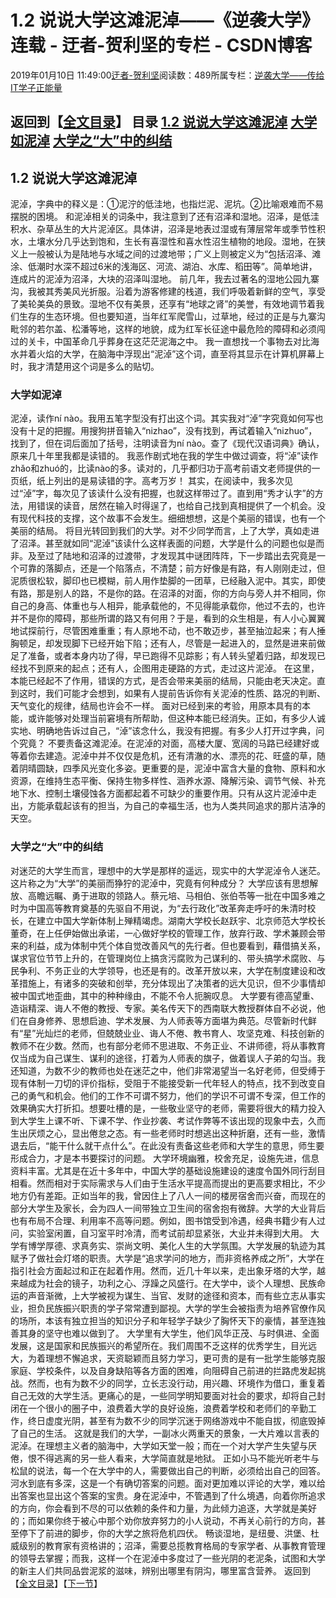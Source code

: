 
# 1.2 说说大学这滩泥淖——《逆袭大学》连载 - 迂者-贺利坚的专栏 - CSDN博客

2019年01月10日 11:49:00[迂者-贺利坚](https://me.csdn.net/sxhelijian)阅读数：489所属专栏：[逆袭大学——传给IT学子正能量](https://blog.csdn.net/column/details/32349.html)



返回到【[全文目录](https://blog.csdn.net/sxhelijian/article/details/85908097)】
**目录**
[1.2 说说大学这滩泥淖](#1.2%20%E8%AF%B4%E8%AF%B4%E5%A4%A7%E5%AD%A6%E8%BF%99%E6%BB%A9%E6%B3%A5%E6%B7%96)
[大学如泥淖](#%E5%A4%A7%E5%AD%A6%E5%A6%82%E6%B3%A5%E6%B7%96)
[大学之“大”中的纠结](#%E5%A4%A7%E5%AD%A6%E4%B9%8B%E2%80%9C%E5%A4%A7%E2%80%9D%E4%B8%AD%E7%9A%84%E7%BA%A0%E7%BB%93)
---

## 1.2 说说大学这滩泥淖
泥淖，字典中的释义是：①泥泞的低洼地，也指烂泥、泥坑。②比喻艰难而不易摆脱的困境。
和泥淖相关的词条中，我注意到了还有沼泽和湿地。沼泽，是低洼积水、杂草丛生的大片泥淖区。具体讲，沼泽是地表过湿或有薄层常年或季节性积水，土壤水分几乎达到饱和，生长有喜湿性和喜水性沼生植物的地段。湿地，在狭义上一般被认为是陆地与水域之间的过渡地带；广义上则被定义为“包括沼泽、滩涂、低潮时水深不超过6米的浅海区、河流、湖泊、水库、稻田等”。简单地讲，连成片的泥淖为沼泽，大块的沼泽叫湿地。
前几年，我去过著名的湿地公园九寨沟，我被其秀美风光折服。沿着为游客修建的栈道，我们呼吸着新鲜的空气，享受了美轮美奂的景致。湿地不仅有美景，还享有“地球之肾”的美誉，有效地调节着我们生存的生态环境。但也要知道，当年红军爬雪山，过草地，经过的正是与九寨沟毗邻的若尔盖、松潘等地，这样的地貌，成为红军长征途中最危险的障碍和必须闯过的关卡，中国革命几乎葬身在这茫茫泥海之中。
我一直想找一个事物去对比海水并着火焰的大学，在脑海中浮现出“泥淖”这个词，直至将其显示在计算机屏幕上时，我才清楚用这个词是多么的贴切。
### 大学如泥淖
泥淖，读作ní nào。我用五笔字型没有打出这个词。其实我对“淖”字究竟如何写也没有十足的把握。用搜狗拼音输入“nizhao”，没有找到，再试着输入“nizhuo”，找到了，但在词后面加了括号，注明读音为ní nào。查了《现代汉语词典》确认，原来几十年里我都是读错的。
我恶作剧式地在我的学生中做过调查，将“淖”读作zhǎo和zhuó的，比读nào的多。读对的，几乎都归功于高考前语文老师提供的一页纸，纸上列出的是易读错的字。高考万岁！
其实，在阅读中，我多次见过“淖”字，每次见了该读什么没有把握，也就这样带过了。直到用“秀才认字”的方法，用错误的读音，居然在输入时得逞了，也给自己找到真相提供了一个机会。没有现代科技的支撑，这个故事不会发生。细细想想，这是个美丽的错误，也有一个美丽的结局。
将目光转回到我们的大学。对不少同学而言，上了大学，真如走进了沼泽。甚至就如同“泥淖”该读什么这样表面的问题，大学是什么的问题也似是而非。及至过了陆地和沼泽的过渡带，才发现其中谜团阵阵，下一步踏出去究竟是一个可靠的落脚点，还是一个陷落点，不清楚；前方好像是有路，有人刚刚走过，但泥质很松软，脚印也已模糊，前人用作垫脚的一团草，已经融入泥中。其实，即使有路，那是别人的路，不是你的路。在沼泽的对面，你的方向与旁人并不相同，你自己的身高、体重也与人相异，能承载他的，不见得能承载你，他过不去的，也许并不是你的障碍，那些所谓的路又有何用？于是，看到的众生相是，有人小心翼翼地试探前行，尽管困难重重；有人原地不动，也不敢迈步，甚至抽泣起来；有人捶胸顿足，却发现脚下已经开始下陷；还有人，尽管是一起进入的，显然是进来前做足了准备，或者本身内功了得，早已跑得不见踪影；有人转头望着归路，却发现已经找不到原来的起点；还有人，企图用走硬路的方式，走过这片泥淖。
在这里，本能已经起不了作用，错误的方式，是否会带来美丽的结局，只能由老天决定。直到这时，我们可能才会想到，如果有人提前告诉你有关泥淖的性质、路况的判断、天气变化的规律，结局也许会不一样。
面对已经到来的考验，用原本具有的本能，或许能够对处理当前窘境有所帮助，但这种本能已经消失。正如，有多少人诚实地、明确地告诉过自己，“淖”该念什么，我没有把握。有多少人打开过字典，问个究竟？
不要责备这滩泥淖。在泥淖的对面，高楼大厦、宽阔的马路已经建好或等着你去建造。泥淖中并不仅仅是危机，还有清澈的水、漂亮的花、旺盛的草，随着阴晴圆缺，四季风光变化多姿。更重要的是，泥淖中富含大量的食物、原料和水资源，在维持生态平衡、保持生物多样性、涵养水源、降解污染、调节气候、补充地下水、控制土壤侵蚀各方面都起着不可缺少的重要作用。只有从这片泥淖中走出，方能承载起该有的担当，为自己的幸福生活，也为人类共同追求的那片洁净的天空。
### 大学之“大”中的纠结
对迷茫的大学生而言，理想中的大学是那样的遥远，现实中的大学泥淖令人迷茫。这片称之为“大学”的美丽而狰狞的泥淖中，究竟有何种成分？
大学应该有思想解放、高瞻远瞩、勇于进取的领路人。蔡元培、马相伯、张伯苓等一批在中国多难之时为中国高等教育奠基的先驱自不用说，为“去行政化”改革奔走呼吁的朱清时校长，在建立中国大学新体制上殚精竭虑。湖南大学校长赵跃宇、北京师范大学校长董奇，在上任伊始做出承诺，一心做好学校的管理工作，放弃行政、学术兼顾会带来的利益，成为体制中凭个体自觉改善风气的先行者。但也要看到，藉借搞关系，谋求官位节节上升的，在管理岗位上搞贪污腐败为己谋利的、带头搞学术腐败、与民争利、不务正业的大学领导，也还是有的。改革开放以来，大学在制度建设和改革措施上，有诸多的突破和创举，充分体现出了决策者的远大见识，但不少事情却被中国式地歪曲，其中的种种缘由，不能不令人扼腕叹息。
大学要有德高望重、造诣精深、诲人不倦的教授、专家。美名传天下的西南联大教授群体自不必说，他们在自身修养、思想启迪、学术发展、为人师表等方面堪为典范。尽管新时代鲜有“星”光灿烂的老师，但兢兢业业、诲人不倦、教书育人、攻坚克难、科技创新的教师不在少数。然而，也有部分老师不思进取、不务正业、不讲师德，将从事教育仅当成为自己谋生、谋利的途径，打着为人师表的旗子，做着误人子弟的勾当。我还知道，为数不少的教师也处在迷茫之中，他们非常渴望当一名好老师，但受缚于现有体制一刀切的评价指标，受阻于不能接受新一代年轻人的特点，找不到改变自己的勇气和机会。他们的工作不可谓不努力，他们的学识不可谓不专深，但工作的效果确实大打折扣。想要吐槽的是，一些敬业坚守的老师，需要将很大的精力投入到大学生上课不听、下课不学、作业抄袭、考试作弊等不该出现的现象中去，久而生出厌烦之心，显出倦怠之态。有一些老师时时想逃出这种折磨，还有一些，激情退去后，“能干什么就干点什么”。在此没有责备这些老师和大学生的意思，师生要形成合力，才是本书要探讨的问题。
大学环境幽雅，校舍充足，设施先进，信息资料丰富。尤其是在近十多年中，中国大学的基础设施建设的速度令国外同行刮目相看。然而相对于实际需求与人们由于生活水平提高而提出的更高要求相比，不少地方仍有差距。正如当年的我，曾因住上了八人一间的楼房宿舍而兴奋，而现在的部分大学生及家长，会为四人一间带独立卫生间的宿舍抱有微辞。大学的大业背后也有布局不合理、利用率不高等问题。例如，图书馆受到冷遇，经典书籍少有人过问，实验室闲置，自习室平时冷清，而考试前却显紧张，大业并未得到大用。
大学有博学厚德、求真务实、崇尚文明、美化人生的大学氛围。大学发展的轨迹为其赋予了做社会灯塔的职责。大学是“追求学问的地方，而非资格养成之所”，大学在指引社会方面起过和正在起着作用。然而，近几十年以来，走出象牙塔的大学，越来越成为社会的镜子，功利之心、浮躁之风盛行。在大学中，谈个人理想、民族命运的声音渐微，上大学被视为谋生、当官、发财的途径和资本，而有些立志从事实业，担负民族振兴职责的学子常常遭到鄙视。大学的学生会被指责为培养官僚作风的场所，本该有独立担当的知识分子和年轻学子缺少了胸怀天下的豪情，甚至连独善其身的坚守也难以做到了。
大学里有大学生，他们风华正茂、与时俱进、全面发展，这是国家和民族振兴的希望所在。我们周围不乏这样的优秀学生，目光远大，为着理想不懈追求，天资聪颖而且努力学习，更可贵的是有一批学生能够克服家庭、学校条件，以及自身缺陷等各方面的困难，向阻碍自己前进的拦路虎发起挑战。然而，也有为数不少的同学，立长志没行动，用兴趣、环境作为借口，重复着自己无效的大学生活。更痛心的是，一些同学明知要面对社会的要求，却将自己封闭在一个很小的圈子中，浪费着大学的良好设施，浪费着学校和老师们的辛勤工作，终日虚度光阴，甚至有为数不少的同学沉迷于网络游戏中不能自拔，彻底毁掉了自己的生活。
这就是我们的大学，一副冰火两重天的景象，一大片难以言表的泥淖。在理想主义者的脑海中，大学如天堂一般；而在一个对大学产生失望与厌倦，恨不得逃离的另一些人看来，大学简直就是地狱。
正如小马不能光听老牛与松鼠的说法，每一个在大学中的人，需要做出自己的判断，必须给出自己的回答。河水到底有多深，这是一个有确切答案的问题。面对更加难以评论的大学，难以给出答案也显出这个答案的宝贵。身在泥淖中，不管遇到了什么境遇，向着你所追求的方向，你会看到不尽的可以依赖的条件和力量，为此倾力追逐，大学就是美好的；而如果你终于被心中那个劝你放弃努力的小人说动，不再关心前行的方向，甚至停下了前进的脚步，你的大学之旅将危机四伏。
畅谈湿地，是纽曼、洪堡、杜威级别的教育家有资格讲的；沼泽，需要总揽教育格局的专家学者、从事教育管理的领导去掌握；而我，这样一个在泥淖中多度过了一些光阴的老泥条，试图和大学的新主人们共同品尝泥浆的滋味，辨别出哪里有阴沟，哪里富含营养。
返回到【[全文目录](https://blog.csdn.net/sxhelijian/article/details/85908097)】【[下一节](https://blog.csdn.net/sxhelijian/article/details/86222516)】


